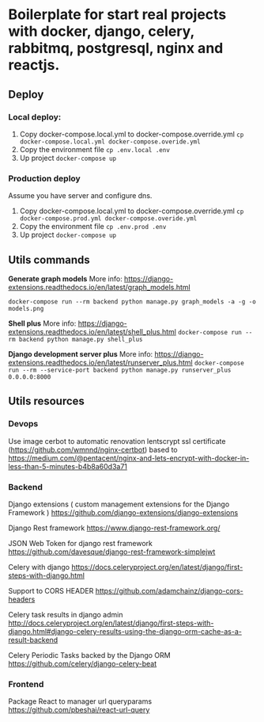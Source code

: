 # Boilerplate for start real projects with docker, django, celery, rabbitmq, postgresql, nginx and reactjs.

## Deploy

### Local deploy:

1. Copy docker-compose.local.yml to docker-compose.override.yml
   `cp docker-compose.local.yml docker-compose.overide.yml`
2. Copy the environment file
   `cp .env.local .env`
3. Up project
   `docker-compose up`

### Production deploy

Assume you have server and configure dns.

1. Copy docker-compose.local.yml to docker-compose.override.yml
   `cp docker-compose.prod.yml docker-compose.overide.yml`
2. Copy the environment file
   `cp .env.prod .env`
3. Up project
   `docker-compose up`

## Utils commands

**Generate graph models**
More info: https://django-extensions.readthedocs.io/en/latest/graph_models.html

`docker-compose run --rm backend python manage.py graph_models -a -g -o models.png`

**Shell plus**
More info: https://django-extensions.readthedocs.io/en/latest/shell_plus.html
`docker-compose run --rm backend python manage.py shell_plus`

**Django development server plus**
More info: https://django-extensions.readthedocs.io/en/latest/runserver_plus.html
`docker-compose run --rm --service-port backend python manage.py runserver_plus 0.0.0.0:8000`

## Utils resources

### Devops

Use image cerbot to automatic renovation lentscrypt ssl certificate (https://github.com/wmnnd/nginx-certbot) based to https://medium.com/@pentacent/nginx-and-lets-encrypt-with-docker-in-less-than-5-minutes-b4b8a60d3a71

### Backend

Django extensions ( custom management extensions for the Django Framework )
https://github.com/django-extensions/django-extensions

Django Rest framework
https://www.django-rest-framework.org/

JSON Web Token for django rest framework
https://github.com/davesque/django-rest-framework-simplejwt

Celery with django
https://docs.celeryproject.org/en/latest/django/first-steps-with-django.html

Support to CORS HEADER
https://github.com/adamchainz/django-cors-headers

Celery task results in django admin
http://docs.celeryproject.org/en/latest/django/first-steps-with-django.html#django-celery-results-using-the-django-orm-cache-as-a-result-backend

Celery Periodic Tasks backed by the Django ORM
https://github.com/celery/django-celery-beat

### Frontend

Package React to manager url queryparams
https://github.com/pbeshai/react-url-query
